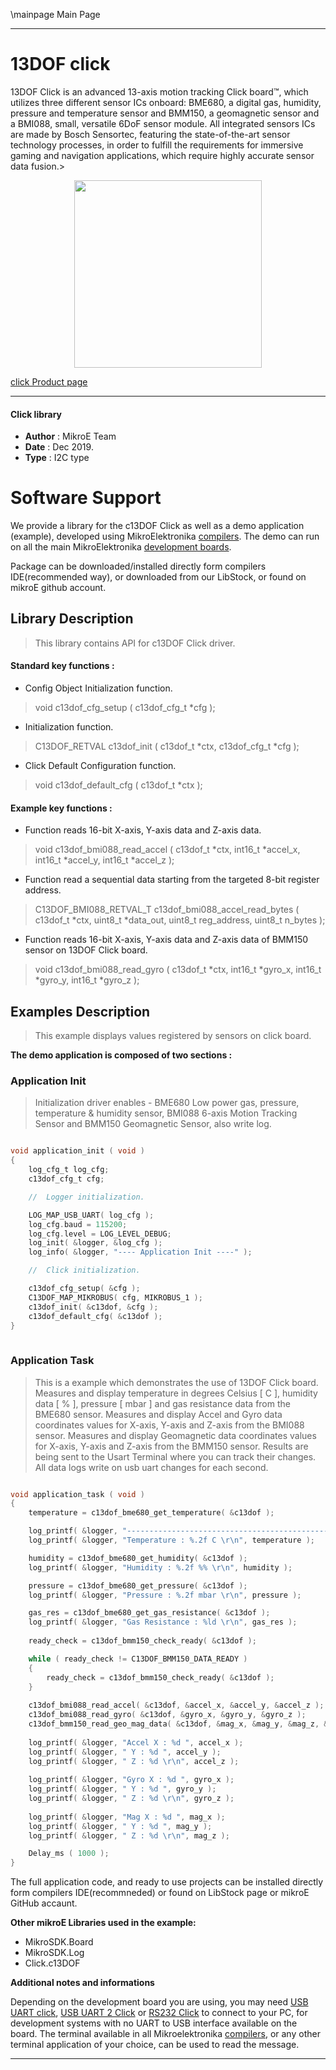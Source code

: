 \mainpage Main Page
 
 

---
# 13DOF click

13DOF Click is an advanced 13-axis motion tracking Click board™, which utilizes three different sensor ICs onboard: BME680, a digital gas, humidity, pressure and temperature sensor and BMM150, a geomagnetic sensor and a BMI088, small, versatile 6DoF sensor module. All integrated sensors ICs are made by Bosch Sensortec, featuring the state-of-the-art sensor technology processes, in order to fulfill the requirements for immersive gaming and navigation applications, which require highly accurate sensor data fusion.>

<p align="center">
  <img src="https://download.mikroe.com/images/click_for_ide/13dof_click.png" height=300px>
</p>

[click Product page](<https://www.mikroe.com/13dof-click>)

---


#### Click library 

- **Author**        : MikroE Team
- **Date**          : Dec 2019.
- **Type**          : I2C type


# Software Support

We provide a library for the c13DOF Click 
as well as a demo application (example), developed using MikroElektronika 
[compilers](https://shop.mikroe.com/compilers). 
The demo can run on all the main MikroElektronika [development boards](https://shop.mikroe.com/development-boards).

Package can be downloaded/installed directly form compilers IDE(recommended way), or downloaded from our LibStock, or found on mikroE github account. 

## Library Description

> This library contains API for c13DOF Click driver.

#### Standard key functions :

- Config Object Initialization function.
> void c13dof_cfg_setup ( c13dof_cfg_t *cfg ); 
 
- Initialization function.
> C13DOF_RETVAL c13dof_init ( c13dof_t *ctx, c13dof_cfg_t *cfg );

- Click Default Configuration function.
> void c13dof_default_cfg ( c13dof_t *ctx );


#### Example key functions :

- Function reads 16-bit X-axis, Y-axis data and Z-axis data.
> void c13dof_bmi088_read_accel ( c13dof_t *ctx, int16_t *accel_x, int16_t *accel_y, int16_t *accel_z );
 
- Function read a sequential data starting from the targeted 8-bit register address.
> C13DOF_BMI088_RETVAL_T c13dof_bmi088_accel_read_bytes ( c13dof_t *ctx, uint8_t *data_out, uint8_t reg_address, uint8_t n_bytes );

- Function reads 16-bit X-axis, Y-axis data and Z-axis data of BMM150 sensor on 13DOF Click board.
> void c13dof_bmi088_read_gyro ( c13dof_t *ctx, int16_t *gyro_x, int16_t *gyro_y, int16_t *gyro_z );

## Examples Description

> This example displays values registered by sensors on click board.

**The demo application is composed of two sections :**

### Application Init 

> Initialization driver enables -
> BME680 Low power gas, pressure, temperature & humidity sensor, 
> BMI088 6-axis Motion Tracking Sensor and
> BMM150 Geomagnetic Sensor, also write log.

```c

void application_init ( void )
{
    log_cfg_t log_cfg;
    c13dof_cfg_t cfg;

    //  Logger initialization.

    LOG_MAP_USB_UART( log_cfg );
    log_cfg.baud = 115200;
    log_cfg.level = LOG_LEVEL_DEBUG;
    log_init( &logger, &log_cfg );
    log_info( &logger, "---- Application Init ----" );

    //  Click initialization.

    c13dof_cfg_setup( &cfg );
    C13DOF_MAP_MIKROBUS( cfg, MIKROBUS_1 );
    c13dof_init( &c13dof, &cfg );
    c13dof_default_cfg( &c13dof );
}
  
```

### Application Task

> This is a example which demonstrates the use of 13DOF Click board.
> Measures and display temperature in degrees Celsius [ C ], humidity data [ % ], 
> pressure [ mbar ] and gas resistance data from the BME680 sensor.
> Measures and display Accel and Gyro data coordinates values 
> for X-axis, Y-axis and Z-axis from the BMI088 sensor.
> Measures and display Geomagnetic data coordinates values for 
> X-axis, Y-axis and Z-axis from the BMM150 sensor.
> Results are being sent to the Usart Terminal where you can track their changes.
> All data logs write on usb uart changes for each second.

```c

void application_task ( void )
{
    temperature = c13dof_bme680_get_temperature( &c13dof );

    log_printf( &logger, "----------------------------------------------------------\n");
    log_printf( &logger, "Temperature : %.2f C \r\n", temperature );

    humidity = c13dof_bme680_get_humidity( &c13dof );
    log_printf( &logger, "Humidity : %.2f %% \r\n", humidity );

    pressure = c13dof_bme680_get_pressure( &c13dof );
    log_printf( &logger, "Pressure : %.2f mbar \r\n", pressure );

    gas_res = c13dof_bme680_get_gas_resistance( &c13dof );
    log_printf( &logger, "Gas Resistance : %ld \r\n", gas_res );
    
    ready_check = c13dof_bmm150_check_ready( &c13dof );

    while ( ready_check != C13DOF_BMM150_DATA_READY )
    {
        ready_check = c13dof_bmm150_check_ready( &c13dof );
    }
    
    c13dof_bmi088_read_accel( &c13dof, &accel_x, &accel_y, &accel_z );
    c13dof_bmi088_read_gyro( &c13dof, &gyro_x, &gyro_y, &gyro_z );
    c13dof_bmm150_read_geo_mag_data( &c13dof, &mag_x, &mag_y, &mag_z, &r_hall );
    
    log_printf( &logger, "Accel X : %d ", accel_x );
    log_printf( &logger, " Y : %d ", accel_y );
    log_printf( &logger, " Z : %d \r\n", accel_z );
    
    log_printf( &logger, "Gyro X : %d ", gyro_x );
    log_printf( &logger, " Y : %d ", gyro_y );
    log_printf( &logger, " Z : %d \r\n", gyro_z );
        
    log_printf( &logger, "Mag X : %d ", mag_x );
    log_printf( &logger, " Y : %d ", mag_y );
    log_printf( &logger, " Z : %d \r\n", mag_z );

    Delay_ms ( 1000 );
}

```


The full application code, and ready to use projects can be  installed directly form compilers IDE(recommneded) or found on LibStock page or mikroE GitHub accaunt.

**Other mikroE Libraries used in the example:** 

- MikroSDK.Board
- MikroSDK.Log
- Click.c13DOF

**Additional notes and informations**

Depending on the development board you are using, you may need 
[USB UART click](https://shop.mikroe.com/usb-uart-click), 
[USB UART 2 Click](https://shop.mikroe.com/usb-uart-2-click) or 
[RS232 Click](https://shop.mikroe.com/rs232-click) to connect to your PC, for 
development systems with no UART to USB interface available on the board. The 
terminal available in all Mikroelektronika 
[compilers](https://shop.mikroe.com/compilers), or any other terminal application 
of your choice, can be used to read the message.



---
